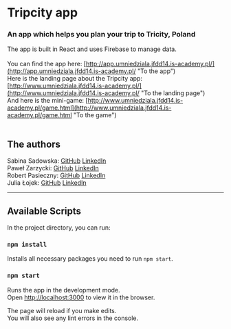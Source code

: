# Tripcity app
### An app which helps you plan your trip to Tricity, Poland
The app is built in React and uses Firebase to manage data.<br /><br />
You can find the app here: [http://app.umniedziala.jfdd14.is-academy.pl/](http://app.umniedziala.jfdd14.is-academy.pl/ "To the app")<br />
Here is the landing page about the Tripcity app: [http://www.umniedziala.jfdd14.is-academy.pl/](http://www.umniedziala.jfdd14.is-academy.pl/ "To the landing page")<br />
And here is the mini-game: [http://www.umniedziala.jfdd14.is-academy.pl/game.html](http://www.umniedziala.jfdd14.is-academy.pl/game.html "To the game")
<br />
<br />
## The authors
Sabina Sadowska: 
[GitHub](https://github.com/SabinaSadowska "Sabina's GitHub") [LinkedIn](https://www.linkedin.com/in/sabina-sadowska-04919b28/ "Sabina's LinkedIn")<br />
Paweł Zarzycki: 
[GitHub](https://github.com/zazulec "Paweł's GitHub") [LinkedIn](https://www.linkedin.com/in/pawe%C5%82-zarzycki-a38a40156/ "Paweł's LinkedIn")<br />
Robert Pasieczny: 
[GitHub](https://github.com/pasrobert "Robert's GitHub") [LinkedIn](https://www.linkedin.com/in/robert-pasieczny/ "Robert's LinkedIn")<br />
Julia Łojek: 
[GitHub](https://github.com/JuliaLojek "Julia's GitHub") [LinkedIn](https://www.linkedin.com/in/julia-lojek/ "Julia's LinkedIn")<br />

_______________________
## Available Scripts

In the project directory, you can run:

### `npm install`

Installs all necessary packages you need to run `npm start`.

### `npm start`

Runs the app in the development mode.<br />
Open [http://localhost:3000](http://localhost:3000) to view it in the browser.

The page will reload if you make edits.<br />
You will also see any lint errors in the console.
